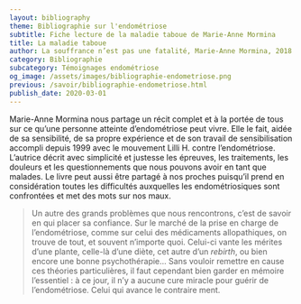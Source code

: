 ```yaml
---
layout: bibliography
theme: Bibliographie sur l'endométriose
subtitle: Fiche lecture de la maladie taboue de Marie-Anne Mormina
title: La maladie taboue
author: La souffrance n’est pas une fatalité, Marie-Anne Mormina, 2018
category: Bibliographie
subcategory: Témoignages endométriose
og_image: /assets/images/bibliographie-endometriose.png
previous: /savoir/bibliographie-endometriose.html
publish_date: 2020-03-01
---
```

Marie-Anne Mormina nous partage un récit complet et à la portée de tous sur ce qu’une personne atteinte d’endométriose peut vivre. Elle le fait, aidée de sa sensibilité, de sa propre expérience et de son travail de sensibilisation accompli depuis 1999 avec le mouvement Lilli H. contre l’endométriose. L’autrice décrit avec simplicité et justesse les épreuves, les traitements, les douleurs et les questionnements que nous pouvons avoir en tant que malades. Le livre peut aussi être partagé à nos proches puisqu’il prend en considération toutes les difficultés auxquelles les endométriosiques sont confrontées et met des mots sur nos maux.

>Un autre des grands problèmes que nous rencontrons, c’est de savoir en qui placer sa confiance. Sur le marché de la prise en charge de l’endométriose, comme sur celui des médicaments allopathiques, on trouve de tout, et souvent n’importe quoi. Celui-ci vante les mérites d’une plante, celle-là d’une diète, cet autre d’un _rebirth_, ou bien encore une bonne psychothérapie… Sans vouloir remettre en cause ces théories particulières, il faut cependant bien garder en mémoire l’essentiel : à ce jour, il n’y a aucune cure miracle pour guérir de l’endométriose. Celui qui avance le contraire ment.